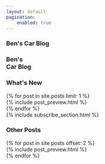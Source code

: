 ```yaml
---
layout: default
pagination:
    enabled: true
---
```


<section id="homepage">
    <section id="intro" class="is-intro-section">
        <div class="background-image-wrapper is-dark">
            <div class="is-opaque" style="background-image: url('https://assets.bpwalters.com/images/bens_car_blog/nardi.jpg');"></div>
        </div>
        <div class="container has-middle-text">
            <div class="item flex-100">
                <div class="intro-title">
                    <h1 class="is-hidden-mobile is-hidden-tablet"><span>Ben's</span> Car Blog</h1>
                    <h1 class="is-hidden-desktop"><span>Ben's</span><br>Car Blog</h1>
                </div>
            </div>
        </div>
    </section>
    <section id="latest-post">
        <div class="container">
            <div class="item flex-100 is-center-aligned">
                <h1>What's New</h1>
            </div>
            {% for post in site.posts limit: 1 %}
                <div class="item flex-100 first-post">
                    {% include post_preview.html %}
                </div>
            {% endfor %}
        </div>
    </section>
    {% include subscribe_section.html %}
    <section id="other-posts">
        <div class="container">
            <div class="item flex-100 is-center-aligned">
                <h1>Other Posts</h1>
            </div>
            {% for post in site.posts offset: 2 %}
                <div class="item flex-50">
                    {% include post_preview.html %}
                </div>
            {% endfor %}
        </div>
    </section>
</section>